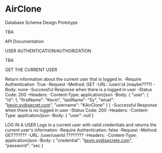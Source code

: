 # AirClone

Database Schema Design Prototype

TBA

API Documentation

USER AUTHENTICATION/AUTHORIZATION

TBA

GET THE CURRENT USER

Return information about the current user that is logged in.
    -Require Authentication: True
    -Request
        -Method: GET
        -URL: /user/:id (maybe????)
        -Body: none
    -Successful Response when there is a logged in user
        -Status Code: 200
        -Headers:
            -Content-Type: application/json
        -Body:
            {
            "user": {
                "id": 1,
                "firstName": "Kevin",
                "lastName": "Sy",
                "email": "kevin.sy@secret.com",
                "username": "KAirClone"
              }
            }
    -Successful Response when there is no logged in user
        -Status Code: 200
        -Headers:
            -Content-Type: application/json
        -Body:
            {
                "user": null
            }

LOG IN A USER
    Logs in a current user with valid credentials and returns the current user's information
        -Require Authentication: false
        -Request
            -Method: GET??????
            -URL: /user/userId ????????
            -Headers:
                -Content-Type: application/json
            -Body:
                {
                    "credential": "kevin.sy@secrete.com",
                    "password": "sec
                }
